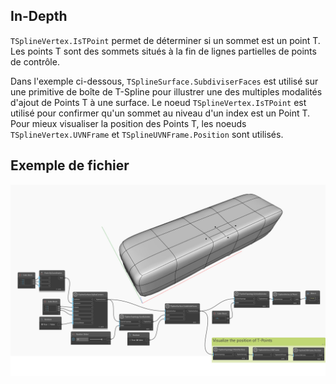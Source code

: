 ## In-Depth
`TSplineVertex.IsTPoint` permet de déterminer si un sommet est un point T. Les points T sont des sommets situés à la fin de lignes partielles de points de contrôle.

Dans l'exemple ci-dessous, `TSplineSurface.SubdiviserFaces` est utilisé sur une primitive de boîte de T-Spline pour illustrer une des multiples modalités d'ajout de Points T à une surface. Le noeud `TSplineVertex.IsTPoint` est utilisé pour confirmer qu'un sommet au niveau d'un index est un Point T. Pour mieux visualiser la position des Points T, les noeuds `TSplineVertex.UVNFrame` et `TSplineUVNFrame.Position` sont utilisés.



## Exemple de fichier

![Example](./Autodesk.DesignScript.Geometry.TSpline.TSplineVertex.IsTPoint_img.jpg)
